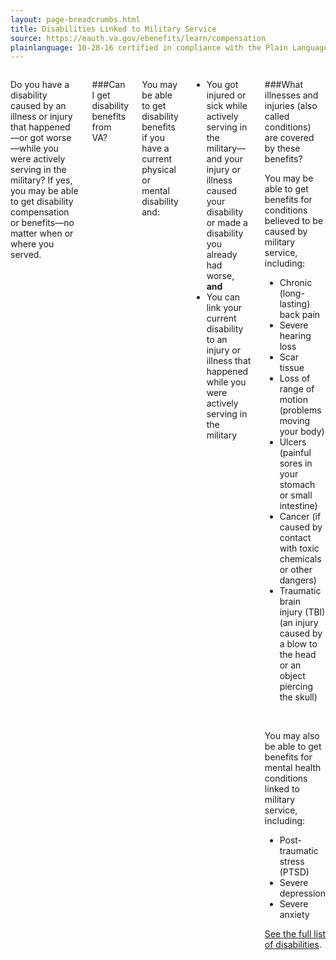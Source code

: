 ```yaml
---
layout: page-breadcrumbs.html
title: Disabilities Linked to Military Service
source: https://eauth.va.gov/ebenefits/learn/compensation
plainlanguage: 10-28-16 certified in compliance with the Plain Language Act
---
```



<div class="section one" markdown="0">
<div class="primary" markdown="0">
<div class="row" markdown="0">
<div class="small-12 columns usa-content" markdown="1">

Do you have a disability caused by an illness or injury that happened—or got worse—while you were actively serving in the military? If yes, you may be able to get disability compensation or benefits—no matter when or where you served. 

###Can I get disability benefits from VA?

You may be able to get disability benefits if you have a current physical or mental disability and:
- You got injured or sick while actively serving in the military—and your injury or illness caused your disability or made a disability you already had worse, **and** 
- You can link your current disability to an injury or illness that happened while you were actively serving in the military

<div class="call-out" markdown="1">

###What illnesses and injuries (also called conditions) are covered by these benefits?

You may be able to get benefits for conditions believed to be caused by military service, including:

- Chronic (long-lasting) back pain
- Severe hearing loss
- Scar tissue
- Loss of range of motion (problems moving your body)
- Ulcers (painful sores in your stomach or small intestine)
- Cancer (if caused by contact with toxic chemicals or other dangers)
- Traumatic brain injury (TBI) (an injury caused by a blow to the head or an object piercing the skull)

<br>

You may also be able to get benefits for mental health conditions linked to military service, including:

- Post-traumatic stress (PTSD)
- Severe depression
- Severe anxiety

[See the full list of disabilities](http://www.benefits.va.gov/warms/bookc.asp).
</div>

</div>
</div>
</div>

</div>
